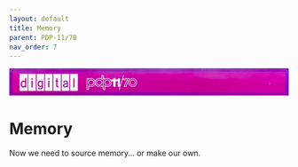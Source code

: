 ```yaml
---
layout: default
title: Memory
parent: PDP-11/70
nav_order: 7
---
```


![](../../assets/images/pdp-11-70/2021-03-17_09.56_Cabinet_header-1-768x75.jpg)

# Memory

Now we need to source memory… or make our own.
